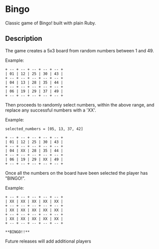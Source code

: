 # Bingo

Classic game of Bingo! built with plain Ruby.

## Description

The game creates a 5x3 board from random numbers between 1 and 49.

Example:
```
+ -- + -- + -- + -- + -- +
| 01 | 12 | 25 | 30 | 43 |
+ -- + -- + -- + -- + -- +
| 04 | 13 | 28 | 35 | 44 |
+ -- + -- + -- + -- + -- +
| 06 | 19 | 29 | 37 | 49 |
+ -- + -- + -- + -- + -- +
```

Then proceeds to randomly select numbers, within the above range, and replace any successful numbers with a 'XX'.

Example:
```
selected_numbers = [05, 13, 37, 42]

+ -- + -- + -- + -- + -- +
| 01 | 12 | 25 | 30 | 43 |
+ -- + -- + -- + -- + -- +
| 04 | XX | 28 | 35 | 44 |
+ -- + -- + -- + -- + -- +
| 06 | 19 | 29 | XX | 49 |
+ -- + -- + -- + -- + -- +
```

Once all the numbers on the board have been selected the player has "BINGO!".

Example:
```
+ -- + -- + -- + -- + -- +
| XX | XX | XX | XX | XX |
+ -- + -- + -- + -- + -- +
| XX | XX | XX | XX | XX |
+ -- + -- + -- + -- + -- +
| XX | XX | XX | XX | XX |
+ -- + -- + -- + -- + -- +

**BINGO!!**
```

Future releases will add additional players

